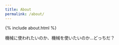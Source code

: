 ```yaml
---
title: About
permalink: /about/
---
```


{% include about.html %}

機械に使われたいのか、機械を使いたいのか…どっちだ？    
&nbsp;    
&nbsp;     
&nbsp;     
&nbsp;      
&nbsp;         
&nbsp;
